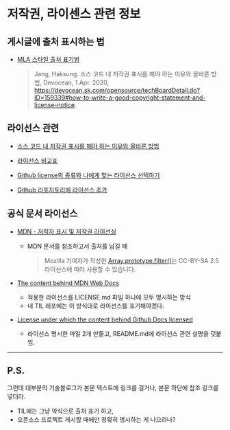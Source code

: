 # 저작권, 라이센스 관련 정보

## 게시글에 출처 표시하는 법
- [MLA 스타일 출처 표기법](https://velog.io/@rudwnd33/TIL-11%EC%9B%94-1%EC%9D%BC)

    > Jang, Haksung. 소스 코드 내 저작권 표시를 해야 하는 이유와 올바른 방법, Devocean, 1 Apr. 2020, https://devocean.sk.com/opensource/techBoardDetail.do?ID=159339#how-to-write-a-good-copyright-statement-and-license-notice. 

## 라이선스 관련 
- [소스 코드 내 저작권 표시를 해야 하는 이유와 올바른 방법](https://devocean.sk.com/opensource/techBoardDetail.do?ID=159339#how-to-write-a-good-copyright-statement-and-license-notice)

- [라이선스 비교표](https://olis.or.kr/license/compareGuide.do)

- [Github license의 종류와 나에게 맞는 라이선스 선택하기](https://flyingsquirrel.medium.com/github-license%EC%9D%98-%EC%A2%85%EB%A5%98%EC%99%80-%EB%82%98%EC%97%90%EA%B2%8C-%EB%A7%9E%EB%8A%94-%EB%9D%BC%EC%9D%B4%EC%84%A0%EC%8A%A4-%EC%84%A0%ED%83%9D%ED%95%98%EA%B8%B0-ae29925e8ff4)

- [Github 리포지토리에 라이선스 추가](https://docs.github.com/ko/communities/setting-up-your-project-for-healthy-contributions/adding-a-license-to-a-repository)

## 공식 문서 라이선스
- [MDN - 저작자 표시 및 저작권 라이선싱](https://developer.mozilla.org/en-US/docs/MDN/Writing_guidelines/Attrib_copyright_license#using_mdn_web_docs_content)
    - MDN 문서를 참조하고서 출처를 남길 때
        > Mozilla 기여자가 작성한 [Array.prototype.filter()](https://developer.mozilla.org/en-US/docs/Web/JavaScript/Reference/Global_Objects/Array/filter)는 CC-BY-SA 2.5 라이선스에 따라 사용할 수 있습니다.
- [The content behind MDN Web Docs](https://github.com/mdn/content/blob/main/LICENSE.md#licenses-for-mdn-content)
    - 적용한 라이선스를 LICENSE.md 파일 하나에 모두 명시하는 방식
    - 내 TIL 레포에는 이 방식대로 라이선스를 표기해야겠다.

- [License under which the content behind Github Docs licensed](https://github.com/github/docs/blob/main/README.md#license)
    - 라이선스 명시한 파일 2개 만들고, README.md에 라이선스 관련 설명을 덧붙임.
---
## P.S.
그런데 대부분의 기술블로그가 본문 텍스트에 링크를 걸거나, 본문 하단에 참조 링크를 넣더라.
- TIL에는 그냥 약식으로 출처 표기 하고,
- 오픈소스 프로젝트 게시할 때에만 정확히 명시하는 게 나으려나?

